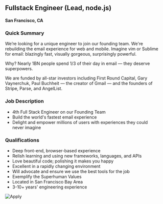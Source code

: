 ## Fullstack Engineer (Lead, node.js)
#### San Francisco, CA

### Quick Summary
We’re looking for a unique engineer to join our founding team. We're rebuilding the email experience for web and mobile. Imagine vim or Sublime for email: blazingly fast, visually gorgeous, surprisingly powerful.

Why? Nearly 1BN people spend 1/3 of their day in email — they deserve superpowers.

We are funded by all-star investors including First Round Capital, Gary Vaynerchuk, Paul Buchheit — the creator of Gmail — and the founders of Stripe, Parse, and AngelList.

### Job Description
+  4th Full Stack Engineer on our Founding Team
+  Build the world's fastest email experience
+  Delight and empower millions of users with experiences they could never imagine

### Qualifications
+  Deep front-end, browser-based experience
+  Relish learning and using new frameworks, languages, and APIs
+  Love beautiful code; polishing it makes you happy
+  Excellent in a rapidly changing environment
+  Will advocate and ensure we use the best tools for the job
+  Exemplify the Superhuman Values
+  Located in San Francisco Bay Area
+  3-10+ years' engineering experience


![Apply](https://dabuttonfactory.com/button.png?t=Apply&f=Calibri-Bold&ts=24&tc=fff&tshs=1&tshc=000&hp=20&vp=8&c=5&bgt=gradient&bgc=3d85c6&ebgc=073763)
